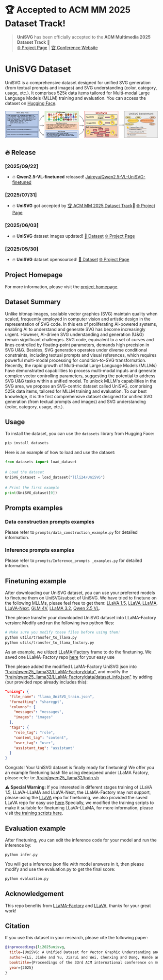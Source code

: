 # 🏆 **Accepted to ACM MM 2025 Dataset Track!**

> **UniSVG** has been officially accepted to the **ACM Multimedia 2025 Dataset Track** 🎉  
> [🌐 Project Page](https://ryanlijinke.github.io/) | [🏆 Conference Website](https://acmmm2025.org/)

# UniSVG Dataset

UniSVG is a comprehensive dataset designed for unified SVG generation (from textual prompts and images) and SVG understanding (color, category, usage, etc.). It comprises 525k data items tailored for Multi-modal Large Language Models (MLLM) training and evaluation. You can access the dataset on [Hugging Face](https://huggingface.co/datasets/lili24/UniSVG).

![UniSVG Example](images/Abstract_github.png)

## 🔥 Release

### [2025/09/22]
- 🔥 **Qwen2.5-VL-finetuned** released! [Jaireyu/Qwen2.5-VL-UniSVG-finetuned](https://huggingface.co/Jaireyu/Qwen2.5-VL-UniSVG-finetuned)

### [2025/07/31]
- 🔥 **UniSVG** got accepted by [🏆 ACM MM 2025 Dataset Track](https://acmmm2025.org/)🎉 [🌐 Project Page](https://ryanlijinke.github.io/) 

### [2025/06/03]
- 🔥 **UniSVG** dataset images updated! [📂 Dataset](https://huggingface.co/datasets/lili24/UniSVG/blob/main/png.zip) [🌐 Project Page](https://ryanlijinke.github.io/) 

### [2025/05/30]
- 🔥 **UniSVG** dataset opensourced! [📂 Dataset](https://huggingface.co/datasets/lili24/UniSVG) [🌐 Project Page](https://ryanlijinke.github.io/) 

## Project Homepage

For more information, please visit the [project homepage](https://ryanlijinke.github.io/).

## Dataset Summary

Unlike bitmap images, scalable vector graphics (SVG) maintain quality when scaled, frequently employed in computer vision and artistic design in the representation of SVG code. In this era of proliferating AI-powered systems, enabling AI to understand and generate SVG has become increasingly urgent. However, AI-driven SVG understanding and generation (U&G) remain significant challenges. SVG code, equivalent to a set of curves and lines controlled by floating-point parameters, demands high precision in SVG U&G. Besides, SVG generation operates under diverse conditional constraints, including textual prompts and visual references, which requires powerful multi-modal processing for condition-to-SVG transformation. Recently, the rapid growth of Multi-modal Large Language Models (MLLMs) have demonstrated capabilities to process multi-modal inputs and generate complex vector controlling parameters, suggesting the potential to address SVG U&G tasks within a unified model. To unlock MLLM's capabilities in the SVG area, we propose an SVG-centric dataset called UniSVG, comprising 525k data items, tailored for MLLM training and evaluation. To our best knowledge, it is the first comprehensive dataset designed for unified SVG generation (from textual prompts and images) and SVG understanding (color, category, usage, etc.).
## Usage

To install the dataset, you can use the `datasets` library from Hugging Face:

```bash
pip install datasets

```
Here is an example of how to load and use the dataset:

```python
from datasets import load_dataset

# Load the dataset
UniSVG_dataset = load_dataset("lili24/UniSVG")

# Print the first example
print(UniSVG_dataset[0])
```

## Prompts examples
### Data construction prompts examples
Please refer to `prompts/data_construction_example.py` for detailed information.
### Inference prompts examples
Please refer to `prompts/Inference_prompts _examples.py` for detailed information.

## Finetuning example
After downloading our UniSVG dataset, you can use your preferred models to finetune them on UniSVG/subset of UniSVG. 
We have tried to finetune on the following MLLMs, please feel free to get them: [LLaVA 1.5](https://huggingface.co/llava-hf/llava-1.5-7b-hf), [LLaVA-LLaMA](https://huggingface.co/Intel/llava-llama-3-8b), [LLaVA-Next](https://huggingface.co/llava-hf/llama3-llava-next-8b-hf), [GLM 4V](https://huggingface.co/THUDM/glm-4v-9b), [LLaMA 3.2](https://huggingface.co/meta-llama/Llama-3.2-3B-Instruct), [Qwen 2.5 VL](https://huggingface.co/Qwen/Qwen2.5-VL-7B-Instruct). 

Then please transfer your downloaded UniSVG dataset into LLaMA-Factory version:
Modify and run the following two python files:
```bash
# Make sure you modify these files before using them!
python utils/transfer_to_llava.py
python utils/transfer_to_llama_factory.py
```

As an example, we ultized [LLaMA-Factory](https://github.com/hiyouga/LLaMA-Factory) frame to do the finetuning. We saved one LLaMA-Factory repo [here](https://github.com/Ryanlijinke/unisvg.github.io/tree/main/train/qwen25_llama32/LLaMA-Factory) for your easy use 

Then please added the modified LLaMA-Factory UniSVG json into ["train/qwen25_llama32/LLaMA-Factory/data"](https://github.com/Ryanlijinke/unisvg.github.io/tree/main/train/qwen25_llama32/LLaMA-Factory/data), and modify the ["train/qwen25_llama32/LLaMA-Factory/data/dataset_info.json"](https://github.com/Ryanlijinke/unisvg.github.io/blob/main/train/qwen25_llama32/LLaMA-Factory/data/dataset_info.json) by adding (our provided repo already includes this):
```json
"unisvg": {
  "file_name": "llama_UniSVG_train.json",
  "formatting": "sharegpt",
  "columns": {
    "messages": "messages",
    "images": "images"
  },
  "tags": {
    "role_tag": "role",
    "content_tag": "content",
    "user_tag": "user",
    "assistant_tag": "assistant"
  }
}
```
Congrats! Your UniSVG dataset is finally ready for finetuning! We offer you an example finetuning bash file using deepspeed under LLaMA Factory, please refer to: [/train/qwen25_llama32/train.sh](https://github.com/Ryanlijinke/unisvg.github.io/blob/main/train/qwen25_llama32/train.sh)

⚠️ **Special Warning:** If you interested in different stages training of LLaVA 1.5, LLaVA-LLaMA and LLaVA-Next, the LLaMA-Factory may not support, please using the [LLaVA](https://github.com/haotian-liu/LLaVA) repo for finetuning, we also provided the saved LLaVA repo for easy use [here](https://github.com/Ryanlijinke/unisvg.github.io/tree/main/train/llava_llama/LLaVA).Specially, we modified the training scripts to make it suitable for finetuning LLaVA-LLaMA, for more information, please visit [the training scripts here](https://github.com/Ryanlijinke/unisvg.github.io/blob/main/train/llava_llama/LLaVA/llava/train/train.py). 

## Evaluation example
After finetuning, you can edit the inference code for your model and run the inference by:
```bash
python infer.py
```

You will get a inference json file with model answers in it, then please modify and use the evaluation.py to get the final score:
```bash
python evaluation.py
```
## Acknowledgement
This repo benefits from [LLaMA-Factory](https://github.com/hiyouga/LLaMA-Factory) and [LLaVA](https://github.com/haotian-liu/LLaVA), thanks for your great work!
## Citation

If you use this dataset in your research, please cite the following paper:

```bibtex
@inproceedings{li2025unisvg,
  title={UniSVG: A Unified Dataset for Vector Graphic Understanding and Generation with Multimodal Large Language Models},
  author={Li, Jinke and Yu, Jiarui and Wei, Chenxing and Dong, Hande and Lin, Qiang and Yang, Liangjing and Wang, Zhicai and Hao, Yanbin},
  booktitle={Proceedings of the 33rd ACM international conference on multimedia},
  year={2025}
}
